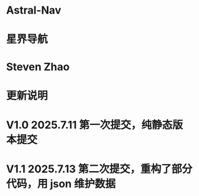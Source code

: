 # Astral-Nav

# 星界导航

# Steven Zhao

# 更新说明

# V1.0 2025.7.11 第一次提交，纯静态版本提交

# V1.1 2025.7.13 第二次提交，重构了部分代码，用 json 维护数据
